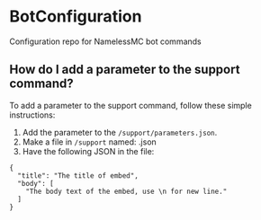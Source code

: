 # BotConfiguration
Configuration repo for NamelessMC bot commands

## How do I add a parameter to the support command?
To add a parameter to the support command, follow these simple instructions:
1. Add the parameter to the `/support/parameters.json`.
2. Make a file in `/support` named: <parameter>.json
3. Have the following JSON in the file:
```
{
  "title": "The title of embed",
  "body": [
    "The body text of the embed, use \n for new line."
  ]
}
```
